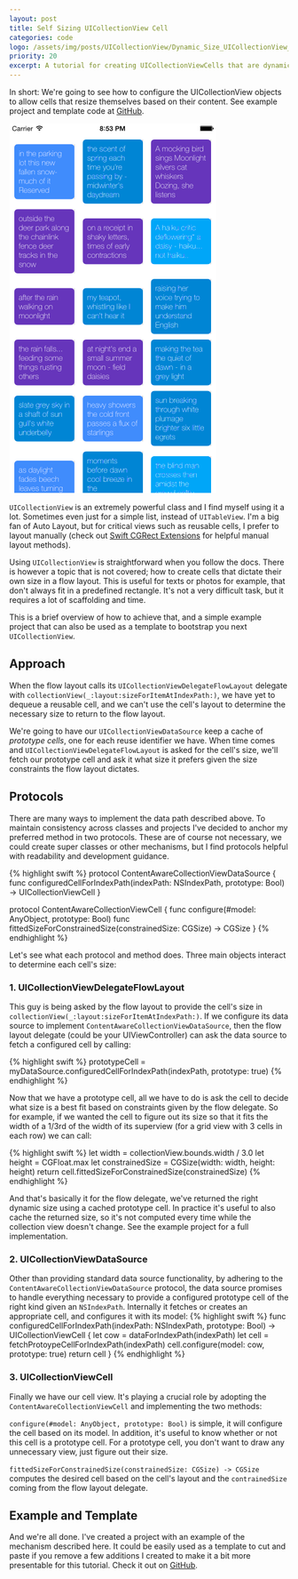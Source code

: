 ```yaml
---
layout: post
title: Self Sizing UICollectionView Cell
categories: code
logo: /assets/img/posts/UICollectionView/Dynamic_Size_UICollectionView_Cell_Logo.png
priority: 20
excerpt: A tutorial for creating UICollectionViewCells that are dynamically sized to fit their content.
---
```

In short:
We're going to see how to configure the UICollectionView objects to allow cells that resize themselves based on their content. See example project and template code at [GitHub](https://github.com/eithanshavit/ContentAwareCollectionCell).

![Example of dynamic size UICollectionViewCell](/assets/img/posts/UICollectionView/Dynamic_Size_UICollectionView_Cell_Example.gif)

`UICollectionView` is an extremely powerful class and I find myself using it a lot. Sometimes even just for a simple list, instead of `UITableView`. I'm a big fan of Auto Layout, but for critical views such as reusable cells, I prefer to layout manually (check out [Swift CGRect Extensions](https://github.com/eithanshavit/SwiftCGRectExtensions) for helpful manual layout methods).

Using `UICollectionView` is straightforward when you follow the docs. There is however a topic that is not covered; how to create cells that dictate their own size in a flow layout. This is useful for texts or photos for example, that don't always fit in a predefined rectangle. It's not a very difficult task, but it requires a lot of scaffolding and time.

This is a brief overview of how to achieve that, and a simple example project that can also be used as a template to bootstrap you next `UICollectionView`.

## Approach

When the flow layout calls its `UICollectionViewDelegateFlowLayout` delegate with `collectionView(_:layout:sizeForItemAtIndexPath:)`, we have yet to dequeue a reusable cell, and we can't use the cell's layout to determine the necessary size to return to the flow layout.

We're going to have our `UICollectionViewDataSource` keep a cache of *prototype cells*, one for each reuse identifier we have. When time comes and `UICollectionViewDelegateFlowLayout` is asked for the cell's size, we'll fetch our prototype cell and ask it what size it prefers given the size constraints the flow layout dictates.

## Protocols

There are many ways to implement the data path described above. To maintain consistency across classes and projects I've decided to anchor my preferred method in two protocols. These are of course not necessary, we could create super classes or other mechanisms, but I find protocols helpful with readability and development guidance.

{% highlight swift %}
protocol ContentAwareCollectionViewDataSource {
  func configuredCellForIndexPath(indexPath: NSIndexPath, prototype: Bool) -> UICollectionViewCell
}

protocol ContentAwareCollectionViewCell {
  func configure(#model: AnyObject, prototype: Bool)
  func fittedSizeForConstrainedSize(constrainedSize: CGSize) -> CGSize
}
{% endhighlight %}

Let's see what each protocol and method does. Three main objects interact to determine each cell's size:

### 1. UICollectionViewDelegateFlowLayout
This guy is being asked by the flow layout to provide the cell's size in `collectionView(_:layout:sizeForItemAtIndexPath:)`. If we configure its data source to implement `ContentAwareCollectionViewDataSource`, then the flow layout delegate (could be your UIViewController) can ask the data source to fetch a configured cell by calling:

{% highlight swift %}
prototypeCell = myDataSource.configuredCellForIndexPath(indexPath, prototype: true)
{% endhighlight %}

Now that we have a prototype cell, all we have to do is ask the cell to decide what size is a best fit based on constraints given by the flow delegate. So for example, if we wanted the cell to figure out its size so that it fits the width of a 1/3rd of the width of its superview (for a grid view with 3 cells in each row) we can call:

{% highlight swift %}
let width = collectionView.bounds.width / 3.0
let height = CGFloat.max
let constrainedSize = CGSize(width: width, height: height)
return cell.fittedSizeForConstrainedSize(constrainedSize)
{% endhighlight %}

And that's basically it for the flow delegate, we've returned the right dynamic size using a cached prototype cell. In practice it's useful to also cache the returned size, so it's not computed every time while the collection view doesn't change. See the example project for a full implementation.

### 2. UICollectionViewDataSource
Other than providing standard data source functionality, by adhering to the `ContentAwareCollectionViewDataSource` protocol, the data source promises to handle everything necessary to provide a configured prototype cell of the right kind given an `NSIndexPath`. Internally it fetches or creates an appropriate cell, and configures it with its model:
{% highlight swift %}
func configuredCellForIndexPath(indexPath: NSIndexPath, prototype: Bool) -> UICollectionViewCell {
  let cow = dataForIndexPath(indexPath)
  let cell = fetchProtoypeCellForIndexPath(indexPath)
  cell.configure(model: cow, prototype: true)
  return cell
}
{% endhighlight %}


### 3. UICollectionViewCell
Finally we have our cell view. It's playing a crucial role by adopting the `ContentAwareCollectionViewCell` and implementing the two methods:

`configure(#model: AnyObject, prototype: Bool)` is simple, it will configure the cell based on its model. In addition, it's useful to know whether or not this cell is a prototype cell. For a prototype cell, you don't want to draw any unnecessary view, just figure out their size.

`fittedSizeForConstrainedSize(constrainedSize: CGSize) -> CGSize` computes the desired cell based on the cell's layout and the `contrainedSize` coming from the flow layout delegate.


## Example and Template
And we're all done. I've created a project with an example of the mechanism described here. It could be easily used as a template to cut and paste if you remove a few additions I created to make it a bit more presentable for this tutorial.
Check it out on [GitHub](https://github.com/eithanshavit/ContentAwareCollectionCell).
